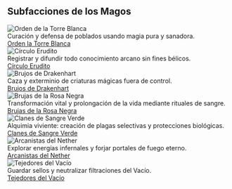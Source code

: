 <h2>Subfacciones de los Magos</h2>

<div class="subfacciones-grid magia">
  <div class="subfaccion-card">
    <img src="../../../other/images/magos/Ordendelatorreblanca.png" alt="Orden de la Torre Blanca">
    <div class="descripcion">
      Curación y defensa de poblados usando magia pura y sanadora.
    </div>
    <a href="../OrdenDeLaTorreBlanca" class="subfaccion-btn">Orden la Torre Blanca</a>
  </div>

  <div class="subfaccion-card">
    <img src="../../../other/images/magos/Circuloerudito.png" alt="Círculo Erudito">
    <div class="descripcion">
      Registrar y difundir todo conocimiento arcano sin fines bélicos.
    </div>
    <a href="../CirculoErudito" class="subfaccion-btn">Círculo Erudito</a>
  </div>

  <div class="subfaccion-card">
    <img src="../../../other/images/magos/Brujosdedrakenhart.png" alt="Brujos de Drakenhart">
    <div class="descripcion">
      Caza y exterminio de criaturas mágicas fuera de control.
    </div>
    <a href="../BrujosDeDrakenhart" class="subfaccion-btn">Brujos de Drakenhart</a>
  </div>

  <div class="subfaccion-card">
    <img src="../../../other/images/magos/Brujasdelarosanegra.png" alt="Brujas de la Rosa Negra">
    <div class="descripcion">
      Transformación vital y prolongación de la vida mediante rituales de sangre.
    </div>
    <a href="../BrujasDeLaRosaNegra" class="subfaccion-btn">Brujas de la Rosa Negra</a>
  </div>

  <div class="subfaccion-card">
    <img src="../../../other/images/magos/Clanesdesangreverde.png" alt="Clanes de Sangre Verde">
    <div class="descripcion">
      Alquimia viviente: creación de plagas selectivas y protecciones biológicas.
    </div>
    <a href="../ClanesDeSangreVerde" class="subfaccion-btn">Clanes de Sangre Verde</a>
  </div>

  <div class="subfaccion-card">
    <img src="../../../other/images/magos/Arcanistasdelnether.png" alt="Arcanistas del Nether">
    <div class="descripcion">
      Explorar energías infernales y forjar portales de fuego eterno.
    </div>
    <a href="../ArcanistasDelNether" class="subfaccion-btn">Arcanistas del Nether</a>
  </div>

  <div class="subfaccion-card">
    <img src="../../../other/images/magos/Tejedoresdelvacio.png" alt="Tejedores del Vacío">
    <div class="descripcion">
      Guardar sellos y neutralizar filtraciones del Vacío.
    </div>
    <a href="../TejedoresDelVacio" class="subfaccion-btn">Tejedores del Vacío</a>
  </div>
</div>

